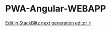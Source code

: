 # PWA-Angular-WEBAPP

[Edit in StackBlitz next generation editor ⚡️](https://stackblitz.com/~/github.com/JerryKino-UIUX/PWA-Angular-WEBAPP)